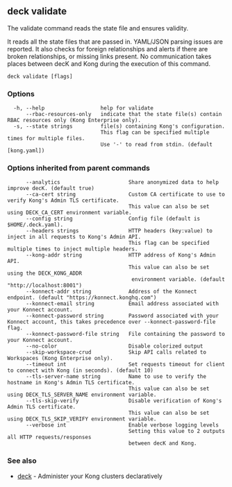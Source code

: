 ## deck validate

The validate command reads the state file and ensures validity.

It reads all the state files that are passed in. YAML/JSON
parsing issues are reported. It also checks for foreign relationships
and alerts if there are broken relationships, or missing links present.
No communication takes places between decK and Kong during the execution of
this command.


```
deck validate [flags]
```

### Options

```
  -h, --help                  help for validate
      --rbac-resources-only   indicate that the state file(s) contain RBAC resources only (Kong Enterprise only).
  -s, --state strings         file(s) containing Kong's configuration.
                              This flag can be specified multiple times for multiple files.
                              Use '-' to read from stdin. (default [kong.yaml])
```

### Options inherited from parent commands

```
      --analytics                      Share anonymized data to help improve decK. (default true)
      --ca-cert string                 Custom CA certificate to use to verify Kong's Admin TLS certificate.
                                       This value can also be set using DECK_CA_CERT environment variable.
      --config string                  Config file (default is $HOME/.deck.yaml).
      --headers strings                HTTP headers (key:value) to inject in all requests to Kong's Admin API.
                                       This flag can be specified multiple times to inject multiple headers.
      --kong-addr string               HTTP address of Kong's Admin API.
                                       This value can also be set using the DECK_KONG_ADDR
                                        environment variable. (default "http://localhost:8001")
      --konnect-addr string            Address of the Konnect endpoint. (default "https://konnect.konghq.com")
      --konnect-email string           Email address associated with your Konnect account.
      --konnect-password string        Password associated with your Konnect account, this takes precedence over --konnect-password-file flag.
      --konnect-password-file string   File containing the password to your Konnect account.
      --no-color                       Disable colorized output
      --skip-workspace-crud            Skip API calls related to Workspaces (Kong Enterprise only).
      --timeout int                    Set requests timeout for client to connect with Kong (in seconds). (default 10)
      --tls-server-name string         Name to use to verify the hostname in Kong's Admin TLS certificate.
                                       This value can also be set using DECK_TLS_SERVER_NAME environment variable.
      --tls-skip-verify                Disable verification of Kong's Admin TLS certificate.
                                       This value can also be set using DECK_TLS_SKIP_VERIFY environment variable.
      --verbose int                    Enable verbose logging levels
                                       Setting this value to 2 outputs all HTTP requests/responses
                                       between decK and Kong.
```

### See also

* [deck](deck.md)	 - Administer your Kong clusters declaratively

